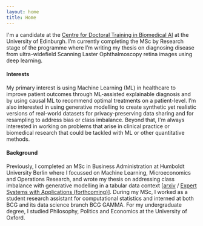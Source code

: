 ```yaml
---
layout: home
title: Home
---
```


I'm a candidate at the [Centre for Doctoral Training in Biomedical AI](http://web.inf.ed.ac.uk/cdt/biomedical-ai/people/doctoral-researchers)  at the University of Edinburgh. 
I’m currently completing the MSc by Research stage of the programme where I’m writing my thesis 
on diagnosing disease from ultra-widefield Scanning Laster Ophthalmoscopy retina images using deep learning.

#### Interests

My primary interest is using Machine Learning (ML) in healthcare to improve patient outcomes through ML-assisted explainable diagnosis and by using causal ML to recommend optimal treatments on a patient-level. 
I’m also interested in using generative modelling to create synthetic yet realistic versions of real-world datasets for privacy-preserving data sharing and for resampling to address bias or class imbalance.
Beyond that, I'm always interested in working on problems that arise in clinical practice or biomedical research that could be tackled with ML or other quantitative methods. 

#### Background

Previously, I completed an MSc in Business Administration at Humboldt University Berlin where I focussed on 
Machine Learning, Microeconomics and Operations Research, and wrote my thesis on addressing class imbalance with generative modelling in a tabular 
data context [[arxiv](https://arxiv.org/abs/2008.09202) / [Expert Systems with Applications (forthcoming)](https://doi.org/10.1016/j.eswa.2021.114582)]. 
During my MSc, I worked as a student research assistant for computational statistics and interned at both BCG
and its data science branch BCG GAMMA. For my undergraduate degree, I studied Philosophy, Politics and Economics at the University of Oxford.
